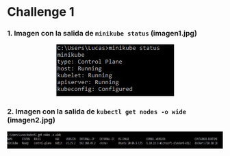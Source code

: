 # Challenge 1 

### 1. Imagen con la salida de `minikube status` (**imagen1.jpg**)

<p align="center">
  <img src="Imagenes/imagen1.jpg">
</p>

### 2. Imagen con la salida de `kubectl get nodes -o wide` (**imagen2.jpg**)

<p align="center">
  <img height="40" src="Imagenes/imagen2.jpg">
</p>